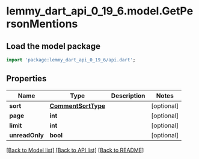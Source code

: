 # lemmy_dart_api_0_19_6.model.GetPersonMentions

## Load the model package
```dart
import 'package:lemmy_dart_api_0_19_6/api.dart';
```

## Properties
Name | Type | Description | Notes
------------ | ------------- | ------------- | -------------
**sort** | [**CommentSortType**](CommentSortType.md) |  | [optional] 
**page** | **int** |  | [optional] 
**limit** | **int** |  | [optional] 
**unreadOnly** | **bool** |  | [optional] 

[[Back to Model list]](../README.md#documentation-for-models) [[Back to API list]](../README.md#documentation-for-api-endpoints) [[Back to README]](../README.md)


